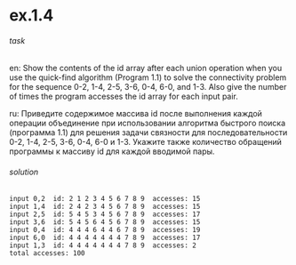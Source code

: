 # ex.1.4

###### task

en: Show the contents of the id array after each union operation when
you use the quick-find algorithm (Program 1.1) to solve the
connectivity problem for the sequence 0-2, 1-4, 2-5, 3-6, 0-4, 6-0,
and 1-3. Also give the number of times the program accesses the id
array for each input pair.

ru: Приведите содержимое массива id после выполнения каждой операции
объединение при использовании алгоритма быстрого поиска (программа
1.1) для решения задачи связности для последовательности 0-2, 1-4,
2-5, 3-6, 0-4, 6-0 и 1-3. Укажите также количество обращений программы
к массиву id для каждой вводимой пары.

###### solution
```
input 0,2  id: 2 1 2 3 4 5 6 7 8 9  accesses: 15
input 1,4  id: 2 4 2 3 4 5 6 7 8 9  accesses: 15
input 2,5  id: 5 4 5 3 4 5 6 7 8 9  accesses: 17
input 3,6  id: 5 4 5 6 4 5 6 7 8 9  accesses: 15
input 0,4  id: 4 4 4 6 4 4 6 7 8 9  accesses: 19
input 6,0  id: 4 4 4 4 4 4 4 7 8 9  accesses: 17
input 1,3  id: 4 4 4 4 4 4 4 7 8 9  accesses: 2
total accesses: 100

```
